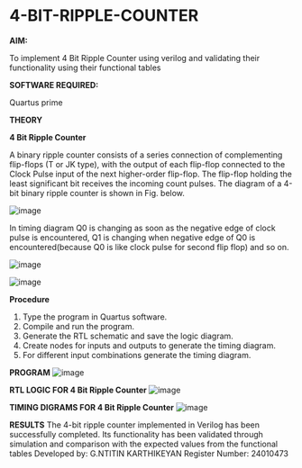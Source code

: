 # 4-BIT-RIPPLE-COUNTER

**AIM:**

To implement  4 Bit Ripple Counter using verilog and validating their functionality using their functional tables

**SOFTWARE REQUIRED:**

Quartus prime

**THEORY**

**4 Bit Ripple Counter**

A binary ripple counter consists of a series connection of complementing flip-flops (T or JK type), with the output of each flip-flop connected to the Clock Pulse input of the next higher-order flip-flop. The flip-flop holding the least significant bit receives the incoming count pulses. The diagram of a 4-bit binary ripple counter is shown in Fig. below.

![image](https://github.com/naavaneetha/4-BIT-RIPPLE-COUNTER/assets/154305477/cb4b74d4-31ab-4359-95d0-d22e67daba13)

In timing diagram Q0 is changing as soon as the negative edge of clock pulse is encountered, Q1 is changing when negative edge of Q0 is encountered(because Q0 is like clock pulse for second flip flop) and so on.

![image](https://github.com/naavaneetha/4-BIT-RIPPLE-COUNTER/assets/154305477/a573a7d6-014e-4e54-93e6-e2ac9530960b)

![image](https://github.com/naavaneetha/4-BIT-RIPPLE-COUNTER/assets/154305477/85e1958a-2fc1-49bb-9a9f-d58ccbf3663c)

**Procedure**
1.	Type the program in Quartus software.
2.	Compile and run the program.
3.	Generate the RTL schematic and save the logic diagram.
4.	Create nodes for inputs and outputs to generate the timing diagram.
5.	For different input combinations generate the timing diagram.


**PROGRAM**
![image](https://github.com/user-attachments/assets/85dcbf31-1e26-428f-bde7-65966f7ad72d)



**RTL LOGIC FOR 4 Bit Ripple Counter**
![image](https://github.com/user-attachments/assets/6635068c-8e30-418b-b296-064fd4806c1e)

**TIMING DIGRAMS FOR 4 Bit Ripple Counter**
![image](https://github.com/user-attachments/assets/6feda234-1d94-4aee-9b46-e91c630876fe)

**RESULTS**
The 4-bit ripple counter implemented in Verilog has been successfully completed. Its functionality has been validated through simulation and comparison with the expected values from the functional tables
Developed by: G.NTITIN KARTHIKEYAN
Register Number: 24010473
